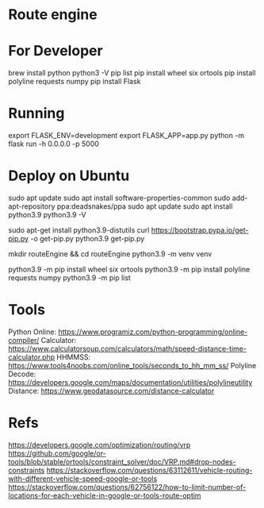 # Route engine

# For Developer
brew install python
python3 -V
pip list
pip install wheel six ortools
pip install polyline requests numpy
pip install Flask

# Running
export FLASK_ENV=development
export FLASK_APP=app.py
python -m flask run -h 0.0.0.0  -p 5000

# Deploy on Ubuntu
sudo apt update
sudo apt install software-properties-common 
sudo add-apt-repository ppa:deadsnakes/ppa 
sudo apt update 
sudo apt install python3.9 
python3.9 -V

sudo apt-get install python3.9-distutils
curl https://bootstrap.pypa.io/get-pip.py -o get-pip.py
python3.9 get-pip.py

mkdir routeEngine && cd routeEngine
python3.9 -m venv venv

python3.9 -m pip install wheel six ortools
python3.9 -m pip install polyline requests numpy
python3.9 -m pip list

# Tools
Python Online: https://www.programiz.com/python-programming/online-compiler/
Calculator: https://www.calculatorsoup.com/calculators/math/speed-distance-time-calculator.php
HHMMSS: https://www.tools4noobs.com/online_tools/seconds_to_hh_mm_ss/
Polyline Decode: https://developers.google.com/maps/documentation/utilities/polylineutility
Distance: https://www.geodatasource.com/distance-calculator

# Refs
https://developers.google.com/optimization/routing/vrp
https://github.com/google/or-tools/blob/stable/ortools/constraint_solver/doc/VRP.md#drop-nodes-constraints
https://stackoverflow.com/questions/63112611/vehicle-routing-with-different-vehicle-speed-google-or-tools
https://stackoverflow.com/questions/62756122/how-to-limit-number-of-locations-for-each-vehicle-in-google-or-tools-route-optim

